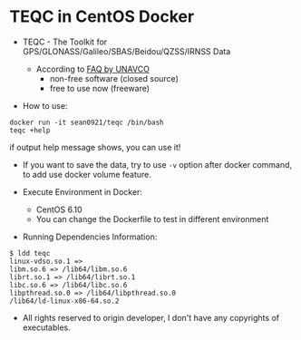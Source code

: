 # TEQC in CentOS Docker

* TEQC - The Toolkit for GPS/GLONASS/Galileo/SBAS/Beidou/QZSS/IRNSS Data 
  + According to [FAQ by UNAVCO](https://www.unavco.org/software/data-processing/teqc/faqs/faqs.html)
    - non-free software (closed source)
    - free to use now (freeware)

* How to use:

```
docker run -it sean0921/teqc /bin/bash
teqc +help
```

if output help message shows, you can use it!

* If you want to save the data, try to use `-v` option after docker command, to add use docker volume feature.

* Execute Environment in Docker:
  + CentOS 6.10
  + You can change the Dockerfile to test in different environment

* Running Dependencies Information:

```
$ ldd teqc
linux-vdso.so.1 =>  
libm.so.6 => /lib64/libm.so.6 
librt.so.1 => /lib64/librt.so.1 
libc.so.6 => /lib64/libc.so.6 
libpthread.so.0 => /lib64/libpthread.so.0 
/lib64/ld-linux-x86-64.so.2 
```

* All rights reserved to origin developer, I don't have any copyrights of executables.
